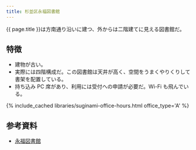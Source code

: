 ```yaml
---
title: 杉並区永福図書館
---
```


{{ page.title }}は方南通り沿いに建つ、外からは二階建てに見える図書館だ。

## 特徴

* 建物が古い。
* 実際には四階構成だ。この図書館は天井が高く、空間をうまくやりくりして書架を配置している。
* 持ち込み PC 席があり、利用には受付への申請が必要だ。Wi-Fi も飛んでいる。

{% include_cached libraries/suginami-office-hours.html office_type='A' %}

## 参考資料

* [永福図書館](https://www.library.city.suginami.tokyo.jp/facilities/eifuku.html)
